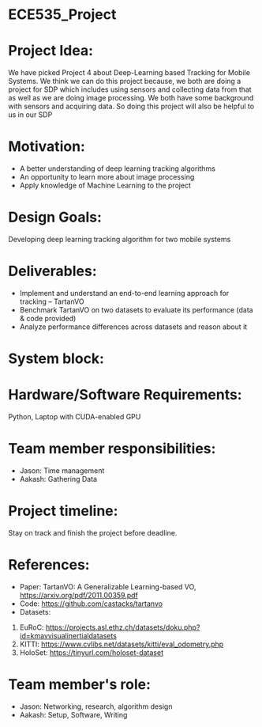 # ECE535_Project

# Project Idea: 
We have picked Project 4 about Deep-Learning based Tracking for Mobile Systems. We think we can do this project because, we both are doing a project for SDP which includes using sensors and collecting data from that as well as we are doing image processing. We both have some background with sensors and acquiring data. So doing this project will also be helpful to us in our SDP

# Motivation:
- A better understanding of deep learning tracking algorithms
- An opportunity to learn more about image processing
- Apply knowledge of Machine Learning to the project
# Design Goals:
Developing deep learning tracking algorithm for two mobile systems

# Deliverables:
- Implement and understand an end-to-end learning approach for tracking – TartanVO
- Benchmark TartanVO on two datasets to evaluate its performance (data & code provided)
- Analyze performance differences across datasets and reason about it

# System block:

# Hardware/Software Requirements:
Python, Laptop with CUDA-enabled GPU

# Team member responsibilities:
- Jason: Time management
- Aakash: Gathering Data
# Project timeline:
Stay on track and finish the project before deadline. 
# References:
- Paper: TartanVO: A Generalizable Learning-based VO, https://arxiv.org/pdf/2011.00359.pdf
- Code: https://github.com/castacks/tartanvo
- Datasets:
1. EuRoC: https://projects.asl.ethz.ch/datasets/doku.php?id=kmavvisualinertialdatasets
2. KITTI: https://www.cvlibs.net/datasets/kitti/eval_odometry.php
3. HoloSet: https://tinyurl.com/holoset-dataset

# Team member's role:
- Jason: Networking, research, algorithm design
- Aakash: Setup, Software, Writing
